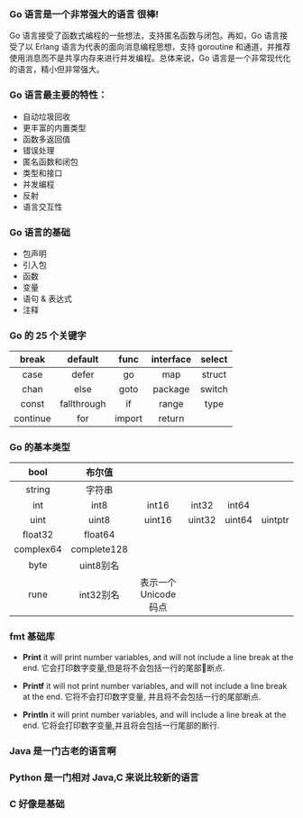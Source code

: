### Go 语言是一个非常强大的语言 很棒!

Go 语言接受了函数式编程的一些想法，支持匿名函数与闭包。再如，Go 语言接受了以 Erlang 语言为代表的面向消息编程思想，支持 goroutine 和通道，并推荐使用消息而不是共享内存来进行并发编程。总体来说，Go 语言是一个非常现代化的语言，精小但非常强大。

### Go 语言最主要的特性：

- 自动垃圾回收
- 更丰富的内置类型
- 函数多返回值
- 错误处理
- 匿名函数和闭包
- 类型和接口
- 并发编程
- 反射
- 语言交互性

### Go 语言的基础

- 包声明
- 引入包
- 函数
- 变量
- 语句 & 表达式
- 注释

### Go 的 25 个关键字

| break    | default     | func   | interface | select |
| :------: | :---------: | :----: | :-------: | :----: |
| case     | defer       | go     | map       | struct |
| chan     | else        | goto   | package   | switch |
| const    | fallthrough | if     | range     | type   |
| continue | for         | import | return    |

### Go 的基本类型
| bool      | 布尔值      |                       |        |        |         |
| :-------: | :---------: | :-------------------: | :----: | :----: | :-----: |
| string    | 字符串      |
| int       | int8        | int16                 | int32  | int64  |
| uint      | uint8       | uint16                | uint32 | uint64 | uintptr |
| float32   | float64     |
| complex64 | complete128 |
| byte      | uint8别名   |
| rune      | int32别名   | 表示一个 Unicode 码点 |

     
### fmt 基础库
- **Print** 
  it will print number variables, and will not include a line break at the end.
  它会打印数字变量,但是将不会包括一行的尾部断点.

- **Printf** 
  it will not print number variables, and will not include a line break at the end.
  它将不会打印数字变量, 并且将不会包括一行的尾部断点.

- **Println** 
  it will print number variables, and will include a line break at the end.
  它将会打印数字变量,并且将会包括一行尾部的断行.





### Java 是一门古老的语言啊

### Python 是一门相对 Java,C 来说比较新的语言

### C 好像是基础

